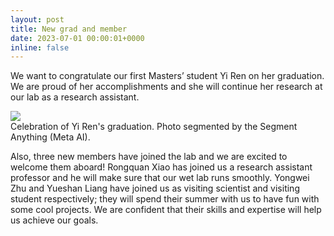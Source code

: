 ```yaml
---
layout: post
title: New grad and member
date: 2023-07-01 00:00:01+0000
inline: false
---
```


We want to congratulate our first Masters’ student Yi Ren on her graduation. We are proud of her accomplishments and she will continue her research at our lab as a research assistant.

<div class="row mt-3">
    <div class="col-sm mt-3 mt-md-0">
        <img class="img-fluid rounded z-depth-1" src="{{ site.baseurl }}/assets/news_img/2023-07-01-grad_photo.jpg">
    </div>
</div>
<div class="caption">
    Celebration of Yi Ren's graduation. Photo segmented by the Segment Anything (Meta AI). 
</div>

Also, three new members have joined the lab and we are excited to welcome them aboard! Rongquan Xiao has joined us a research assistant professor and he will make sure that our wet lab runs smoothly. Yongwei Zhu and Yueshan Liang have joined us as visiting scientist and visiting student respectively; they will spend their summer with us to have fun with some cool projects. We are confident that their skills and expertise will help us achieve our goals.

